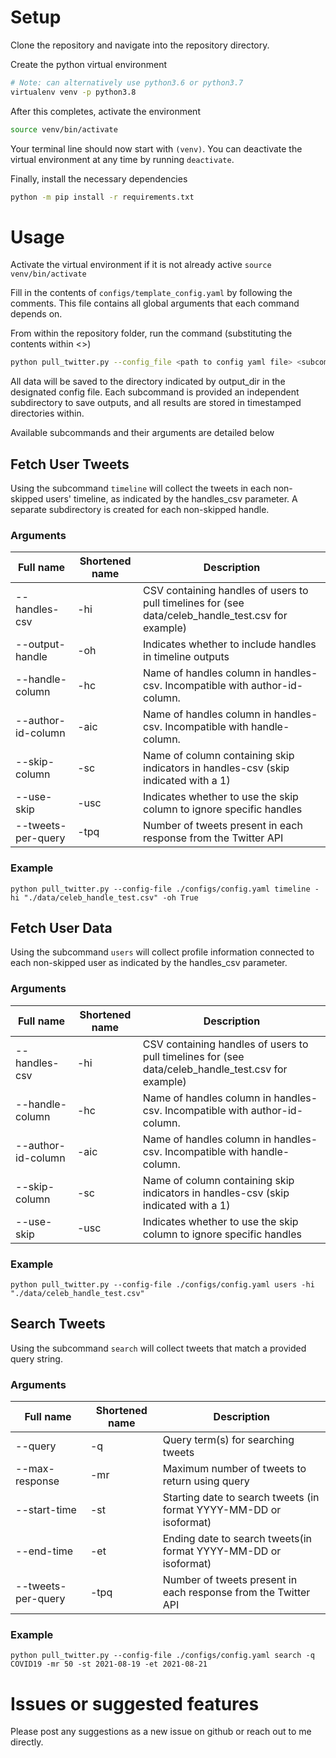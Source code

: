 # Setup
Clone the repository and navigate into the repository directory. 

Create the python virtual environment
```bash
# Note: can alternatively use python3.6 or python3.7
virtualenv venv -p python3.8
```

After this completes, activate the environment
```bash
source venv/bin/activate
```
Your terminal line should now start with `(venv)`. 
You can deactivate the virtual environment at any time by running `deactivate`.  

Finally, install the necessary dependencies
```bash
python -m pip install -r requirements.txt
```

# Usage

Activate the virtual environment if it is not already active `source venv/bin/activate`

Fill in the contents of `configs/template_config.yaml` by following the comments.
This file contains all global arguments that each command depends on.

From within the repository folder, run the command (substituting the contents within <>)
```bash
python pull_twitter.py --config_file <path to config yaml file> <subcommand> <subcommand arguments>
```

All data will be saved to the directory indicated by output_dir in the designated config file.  Each subcommand is provided an independent subdirectory to save outputs, and all results are stored in timestamped directories within.

Available subcommands and their arguments are detailed below
## Fetch User Tweets

Using the subcommand `timeline` will collect the tweets in each non-skipped users' timeline, as indicated by the handles_csv parameter.  A separate subdirectory is created for each non-skipped handle.

### Arguments
| Full name | Shortened name | Description |
| --------- | -------------- | ----------- |
| --handles-csv | -hi | CSV containing handles of users to pull timelines for (see data/celeb_handle_test.csv for example) |
| --output-handle | -oh | Indicates whether to include handles in timeline outputs |
| --handle-column | -hc | Name of handles column in handles-csv. Incompatible with author-id-column. |
| --author-id-column | -aic | Name of handles column in handles-csv. Incompatible with handle-column. |
| --skip-column | -sc | Name of column containing skip indicators in handles-csv (skip indicated with a 1) |
| --use-skip | -usc | Indicates whether to use the skip column to ignore specific handles |
| --tweets-per-query | -tpq | Number of tweets present in each response from the Twitter API |

### Example
```python pull_twitter.py --config-file ./configs/config.yaml timeline -hi "./data/celeb_handle_test.csv" -oh True```

## Fetch User Data

Using the subcommand `users` will collect profile information connected to each non-skipped user as indicated by the handles_csv parameter.

### Arguments
| Full name | Shortened name | Description |
| --------- | -------------- | ----------- |
| --handles-csv | -hi | CSV containing handles of users to pull timelines for (see data/celeb_handle_test.csv for example) |
| --handle-column | -hc | Name of handles column in handles-csv. Incompatible with author-id-column. |
| --author-id-column | -aic | Name of handles column in handles-csv. Incompatible with handle-column. |
| --skip-column | -sc | Name of column containing skip indicators in handles-csv (skip indicated with a 1) |
| --use-skip | -usc | Indicates whether to use the skip column to ignore specific handles |

### Example
```python pull_twitter.py --config-file ./configs/config.yaml users -hi "./data/celeb_handle_test.csv"```

## Search Tweets

Using the subcommand `search` will collect tweets that match a provided query string.

### Arguments
| Full name | Shortened name | Description |
| --------- | -------------- | ----------- |
| --query   |       -q       | Query term(s) for searching tweets |
| --max-response | -mr | Maximum number of tweets to return using query |
| --start-time | -st | Starting date to search tweets (in format YYYY-MM-DD or isoformat) |
| --end-time | -et | Ending date to search tweets(in format YYYY-MM-DD or isoformat) |
| --tweets-per-query | -tpq | Number of tweets present in each response from the Twitter API |


### Example
```python pull_twitter.py --config-file ./configs/config.yaml search -q COVID19 -mr 50 -st 2021-08-19 -et 2021-08-21```

# Issues or suggested features
Please post any suggestions as a new issue on github or reach out to me directly.  
